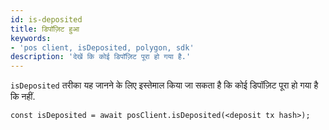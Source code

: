 ```yaml
---
id: is-deposited
title: डिपॉज़िट हुआ
keywords:
- 'pos client, isDeposited, polygon, sdk'
description: 'देखें कि कोई डिपॉज़िट पूरा हो गया है.'
---
```


`isDeposited` तरीका यह जानने के लिए इस्तेमाल किया जा सकता है कि कोई डिपॉज़िट पूरा हो गया है कि नहीं.

```
const isDeposited = await posClient.isDeposited(<deposit tx hash>);
```

